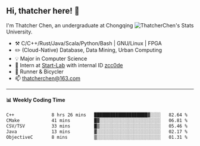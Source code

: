## Hi, thatcher here! :wave:

<img align="right" src="https://github-readme-stats.vercel.app/api?username=thatcherchen&title_color=333&text_color=777" alt="ThatcherChen's Stats" >

I'm Thatcher Chen, an undergraduate at Chongqing University.

- :hammer_and_pick:  C/C++/Rust/Java/Scala/Python/Bash | GNU/Linux | FPGA
- :pencil2:  (Cloud-Native) Database, Data Mining, Urban Computing
- :bulb:   Major in Computer Science
- :telescope:  Intern at [Start-Lab](https://github.com/Spatio-Temporal-Lab) with internal ID [zcc0de](https://github.com/zcc0de)
- :seedling:  Runner & Bicycler
- :mailbox: thatcherchen@163.com

---

#### :bar_chart: Weekly Coding Time

<!--START_SECTION:waka-->

```txt
C++              8 hrs 26 mins   ████████████████████▓░░░░   82.64 %
CMake            41 mins         █▓░░░░░░░░░░░░░░░░░░░░░░░   06.81 %
CSV/TSV          33 mins         █▒░░░░░░░░░░░░░░░░░░░░░░░   05.46 %
Java             13 mins         ▓░░░░░░░░░░░░░░░░░░░░░░░░   02.17 %
ObjectiveC       8 mins          ▒░░░░░░░░░░░░░░░░░░░░░░░░   01.31 %
```

<!--END_SECTION:waka-->
